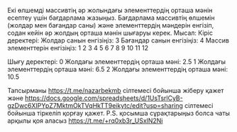 Екі өлшемді массивтің әр жолындағы элементтердің орташа мәнін есептеу үшін бағдарлама жазыңыз. Бағдарлама массивтің өлшемін (жолдар мен бағандар саны) және элементтердің мәндерін енгізіп, содан кейін әр жолдың орташа мәнін шығаруы керек.
Мысал:
Кіріс деректері:
Жолдар санын енгізіңіз: 3
Бағандар санын енгізіңіз: 4
Массив элементтерін енгізіңіз:
1 2 3 4
5 6 7 8
9 10 11 12

Шығу деректері:
0 Жолдағы элементтердің орташа мәні: 2.5
1 Жолдағы элементтердің орташа мәні: 6.5
2 Жолдағы элементтердің орташа мәні: 10.5

Тапсырманы https://t.me/nazarbekmb сілтемесі бойынша жіберу қажет және https://docs.google.com/spreadsheets/d/1UsTsrlCyB-gzDwc6XIPYpZ7MktmOkTVqHkTT9eikytc/edit?usp=sharing сілтемесі бойынша тіркеліп қорғау қажет.
P.S. қосымша сұрақтарыңыз болса чаты арқылы қоя аласыз https://t.me/+rq0xb3r_USxlN2Ni
